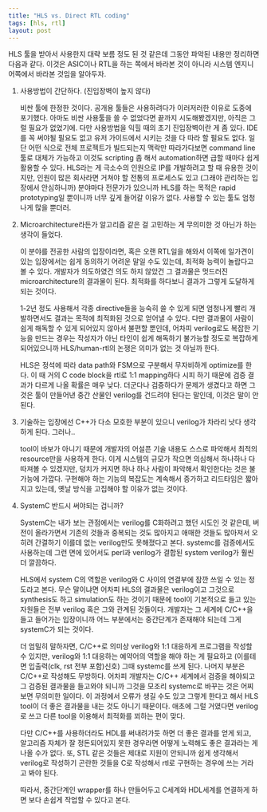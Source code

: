 ```yaml
---
title: "HLS vs. Direct RTL coding"
tags: [hls, rtl]
layout: post
---
```


HLS 툴을 받아서 사용한지 대략 보름 정도 된 것 같은데 그동안 파악된 내용만 정리하면 다음과 같다. 이것은 ASIC이나 RTL을 하는 쪽에서 바라본 것이 아니라 시스템 엔지니어쪽에서 바라본 것임을 알아두자. 

1. 사용방법이 간단하다. (진입장벽이 높지 않다)

    비싼 툴에 한정한 것이다. 공개용 툴들은 사용하려다가 이러저러한 이유로 도중에 포기했다. 아마도 비싼 사용툴을 쓸 수 없었다면 끝까지 시도해봤겠지만, 아직은 그럴 필요가 없었기에. 다만 사용방법을 익힐 때의 초기 진입장벽이란 게 좀 있다. IDE를 꼭 써야될 필요도 없고 유저 가이드에서 시키는 것을 다 따라 할 필요도 없다. 일단 어떤 식으로 전체 프로젝트가 빌드되는지 맥락만 따라가다보면 command line 툴로 대체가 가능하고 이것도 scripting 좀 해서 automation하면 급할 때마다 쉽게 활용할 수 있다. HLS라는 게 극소수의 인원으로 IP를 개발하려고 할 때 유용한 것이지만, 인원이 많은 회사라면 거쳐야 할 전통의 프로세스도 있고 (그래야 관리하는 입장에서 안심하니까) 분야마다 전문가가 있으니까 HLS를 하는 목적은 rapid prototyping일 뿐이니까 너무 깊게 들어갈 이유가 없다. 사용할 수 있는 툴도 엄청나게 많을 뿐더러.

2. Microarchitecture라든가 알고리즘 같은 걸 고민하는 게 무의미한 것 아닌가 하는 생각이 들었다.

    이 분야를 전공한 사람의 입장이라면, 혹은 오랜 RTL일을 해와서 이쪽에 일가견이 있는 입장에서는 쉽게 동의하기 어려운 말일 수도 있는데, 최적화 능력이 놀랍다고 볼 수 있다. 개발자가 의도하였건 의도 하지 않았건 그 결과물은 멋드러진 microarchitecture의 결과물이 된다. 최적화를 하다보니 결과가 그렇게 도달하게 되는 것이다. 
    
    1-2년 정도 사용해서 각종 directive들을 능숙히 쓸 수 있게 되면 엄청나게 빨리 개발하면서도 결과는 목적에 최적화된 것으로 얻어낼 수 있다. 다만 결과물이 사람이 쉽게 해독할 수 있게 되어있지 않아서 불편할 뿐인데, 어차피 verilog로도 복잡한 기능을 만드는 경우는 작성자가 아닌 타인이 쉽게 해독하기 불가능할 정도로 복잡하게 되어있으니까 HLS/human-rtl의 논쟁은 의미가 없는 것 아닐까 한다.

    HLS은 정석에 따라 data path와 FSM으로 구분해서 무자비하게 optimize를 한다. 이 때 거의 C code block을 rtl로 1:1 mapping하다 시피 하기 때문에 검증 결과가 다르게 나올 확률은 매우 낮다. 더군다나 검증하다가 문제가 생겼다고 하면 그것은 툴이 만들어낸 중간 산물인 verilog를 건드려야 된다는 말인데, 이것은 말이 안된다. 

3. 기술하는 입장에선 C++가 다소 모호한 부분이 있으니 verilog가 차라리 낫다 생각하게 된다. 그러나..

    tool이 바보가 아니기 때문에 개발자의 어설픈 기술 내용도 스스로 파악해서 최적의 resource만을 사용하게 한다. 이게 시스템의 규모가 작으면 의심해서 하나하나 다 따져볼 수 있겠지만, 덩치가 커지면 하나 하나 사람이 파악해서 확인한다는 것은 불가능에 가깝다. 구현해야 하는 기능의 복잡도는 계속해서 증가하고 리드타임은 짧아지고 있는데, 옛날 방식을 고집해야 할 이유가 없는 것이다.

4. SystemC 반드시 써야되는 겁니까?
   
    SystemC는 내가 보는 관점에서는 verilog를 C화하려고 했던 시도인 것 같은데, 버전이 올라가면서 기존의 것들과 중복되는 것도 많아지고 애매한 것들도 많아져서 오히려 간결하기 이를데 없는 verilog만도 못해졌다고 본다. systemc를 검증에서도 사용하는데 그런 면에 있어서도 perl과 verilog가 결합된 system verilog가 훨씬 더 깔끔하다.
    
    HLS에서 system C의 역할은 verilog와 C 사이의 연결부에 잠깐 쓰일 수 있는 정도라고 본다. 무슨 말이냐면 어차피 HLS의 결과물은 verilog이고 그것으로 synthesis도 하고 simulation도 하는 것이기 때문에 tool이 기본적으로 들고 있는 자원들은 전부 verilog 혹은 그와 관계된 것들이다. 개발자는 그 세계에 C/C++을 들고 들어가는 입장이니까 어느 부분에서는 중간단계가 존재해야 되는데 그게 systemC가 되는 것이다.

    더 엄밀히 말하자면, C/C++로 의미상 verilog와 1:1 대응하게 프로그램을 작성할 수 있지만, verilog와 1:1 대응하는 예약어의 역할을 해야 하는 게 필요하고 (이를테면 입출력(clk, rst 전부 포함)신호) 그때 systemc를 쓰게 된다. 나머지 부분은 C/C++로 작성해도 무방하다. 어차피 개발자는 C/C++ 세계에서 검증을 해야되고 그 검증된 결과물을 들고와야 되니까 그것을 모조리 systemc로 바꾸는 것은 어찌보면 무의미한 일이다. 이 과정에서 오류가 생길 수도 있고 그렇게 한다고 해서 HLS tool이 더 좋은 결과물을 내는 것도 아니기 때문이다. 애초에 그럴 거였다면 verilog로 쓰고 다른 tool을 이용해서 최적화를 꾀하는 편이 맞다.

    다만 C/C++를 사용하더라도 HDL를 써내려가듯 하면 더 좋은 결과를 얻게 되고, 알고리즘 자체가 잘 정돈되어있지 못한 경우라면 어떻게 노력해도 좋은 결과라는 게 나올 수가 없다. 또, STL 같은 것들은 제대로 지원이 안되니까 쉽게 생각해서 verilog로 작성하기 곤란한 것들을 C로 작성해서 rtl로 구현하는 경우에 쓰는 거라고 봐야 된다.

    따라서, 중간단계인 wrapper를 하나 만들어두고 C세계와 HDL세계를 연결하게 하면 보다 손쉽게 작업할 수 있다고 본다.


